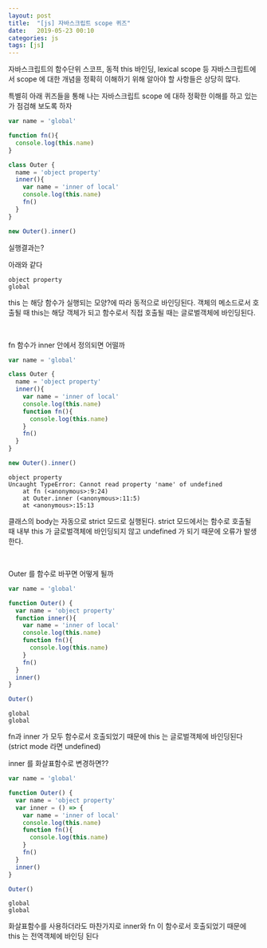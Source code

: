 ```yaml
---
layout: post
title:  "[js] 자바스크립트 scope 퀴즈"
date:   2019-05-23 00:10
categories: js
tags: [js]
---
```

자바스크립트의 함수단위 스코프, 동적 this 바인딩, lexical scope 등 자바스크립트에서 scope 에 대한 개념을 정확히 이해하기 위해 알아야 할 사항들은 상당히 많다.

특별히 아래 퀴즈들을 통해 나는 자바스크립트 scope 에 대하 정확한 이해를 하고 있는가 점검해 보도록 하자

```javascript
var name = 'global'

function fn(){
  console.log(this.name)
}    

class Outer {
  name = 'object property'
  inner(){
    var name = 'inner of local'
    console.log(this.name)
    fn()
  }
}

new Outer().inner()
```
실행결과는?

아래와 같다
```
object property
global
```

this 는 해당 함수가 실행되는 모양?에 따라 동적으로 바인딩된다. 객체의 메소드로서 호출될 때 this는 해당 객체가 되고 함수로서 직접 호출될 때는 글로벌객체에 바인딩된다.

<br>

fn 함수가 inner 안에서 정의되면 어떨까
```javascript
var name = 'global'

class Outer {
  name = 'object property'
  inner(){
    var name = 'inner of local'
    console.log(this.name)
    function fn(){
      console.log(this.name)
    }    
    fn()
  }
}

new Outer().inner()
```

```
object property
Uncaught TypeError: Cannot read property 'name' of undefined
    at fn (<anonymous>:9:24)
    at Outer.inner (<anonymous>:11:5)
    at <anonymous>:15:13
```
클래스의 body는 자동으로 strict 모드로 실행된다.
strict 모드에서는 함수로 호출될 때 내부 this 가 글로벌객체에 바인딩되지 않고 undefined 가 되기 때문에 오류가 발생한다.

<br>

Outer 를 함수로 바꾸면 어떻게 될까
```javascript
var name = 'global'

function Outer() {
  var name = 'object property'
  function inner(){
    var name = 'inner of local'
    console.log(this.name)
    function fn(){
      console.log(this.name)
    }    
    fn()
  }
  inner()
}

Outer()
```

```
global
global
```
fn과 inner 가 모두 함수로서 호출되었기 때문에 this 는 글로벌객체에 바인딩된다(strict mode 라면 undefined)




inner 를 화살표함수로 변경하면??
```javascript
var name = 'global'

function Outer() {
  var name = 'object property'
  var inner = () => {
    var name = 'inner of local'
    console.log(this.name)
    function fn(){
      console.log(this.name)
    }    
    fn()
  }
  inner()
}

Outer()
```

```
global
global
```
화살표함수를 사용하더라도 마찬가지로 inner와 fn 이 함수로서 호출되었기 때문에 this 는 전역객체에 바인딩 된다
